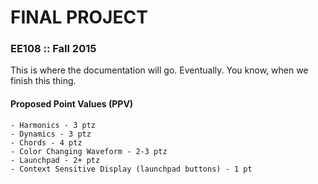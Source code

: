 # FINAL PROJECT
### EE108 :: Fall 2015

This is where the documentation will go.  Eventually.  You know, when we finish this thing.

#### Proposed Point Values (PPV)
	- Harmonics - 3 ptz
	- Dynamics - 3 ptz
	- Chords - 4 ptz
	- Color Changing Waveform - 2-3 ptz
	- Launchpad - 2+ ptz
	- Context Sensitive Display (launchpad buttons) - 1 pt

